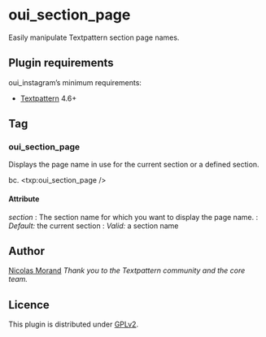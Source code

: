 # oui_section_page

Easily manipulate Textpattern section page names.

## Plugin requirements

oui_instagram’s minimum requirements:

* [Textpattern](http://www.textpattern.com) 4.6+

## Tag

### oui_section_page

Displays the page name in use for the current section or a defined section.

bc. <txp:oui_section_page />

#### Attribute

*section*
: The section name for which you want to display the page name.
: *Default:* the current section
: *Valid:* a section name

## Author

[Nicolas Morand](https://twitter.com/NicolasGraph)
*Thank you to the Textpattern community and the core team.*

## Licence

This plugin is distributed under [GPLv2](http://www.gnu.org/licenses/gpl-2.0.fr.html).
